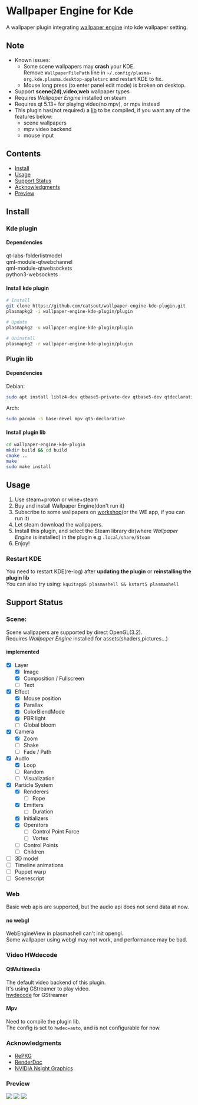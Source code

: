 # Wallpaper Engine for Kde
A wallpaper plugin integrating [wallpaper engine](https://store.steampowered.com/app/431960/Wallpaper_Engine) into kde wallpaper setting.  

## Note
- Known issues:
  - Some scene wallpapers may **crash** your KDE.  
    Remove `WallpaperFilePath` line in `~/.config/plasma-org.kde.plasma.desktop-appletsrc` and restart KDE to fix.  
  - Mouse long press (to enter panel edit mode) is broken on desktop.
- Support **scene(2d)**,**video**,**web** wallpaper types
- Requires *Wallpaper Engine* installed on steam
- Requires qt 5.13+ for playing video(no mpv), or mpv instead  
- This plugin has(not required) a [lib](#plugin-lib) to be compiled, if you want any of the features below:
  - scene wallpapers
  - mpv video backend  
  - mouse input  

## Contents
- [Install](#install)
- [Usage](#usage)
- [Support Status](#support-status)
- [Acknowledgments](#acknowledgments)
- [Preview](#preview)

## Install
### Kde plugin
#### Dependencies
qt-labs-folderlistmodel  
qml-module-qtwebchannel  
qml-module-qtwebsockets  
python3-websockets  
#### Install kde plugin
```sh
# Install
git clone https://github.com/catsout/wallpaper-engine-kde-plugin.git
plasmapkg2 -i wallpaper-engine-kde-plugin/plugin

# Update
plasmapkg2 -u wallpaper-engine-kde-plugin/plugin

# Uninstall
plasmapkg2 -r wallpaper-engine-kde-plugin/plugin
```

### Plugin lib
#### Dependencies
Debian:  
```sh
sudo apt install liblz4-dev qtbase5-private-dev qtbase5-dev qtdeclarative5-dev libqt5x11extras5-dev libmpv-dev  
```  

Arch:
```sh
sudo pacman -S base-devel mpv qt5-declarative
```
#### Install plugin lib
```sh
cd wallpaper-engine-kde-plugin
mkdir build && cd build
cmake ..
make
sudo make install
```

## Usage
1. Use steam+proton or wine+steam
2. Buy and install Wallpaper Engine(don't run it)
3. Subscribe to some wallpapers on [workshop](https://steamcommunity.com/app/431960/workshop/)(or the WE app, if you can run it)  
4. Let steam download the wallpapers.
5. Install this plugin, and select the Steam library dir(where *Wallpaper Engine* is installed) in the plugin
e.g `.local/share/Steam`
6. Enjoy!

### Restart KDE
You need to restart KDE(re-log) after **updating the plugin** or **reinstalling the plugin lib**  
You can also try using: `kquitapp5 plasmashell && kstart5 plasmashell`  

## Support Status
### Scene:
Scene wallpapers are supported by direct OpenGL(3.2).  
Requires *Wallpaper Engine* installed for assets(shaders,pictures...)
#### implemented
- [x] Layer
	- [x] Image
	- [x] Composition / Fullscreen
	- [ ] Text
- [x] Effect
	- [x] Mouse position
	- [x] Parallax
	- [x] ColorBlendMode
	- [x] PBR light
	- [ ] Global bloom
- [x] Camera
	- [x] Zoom
	- [ ] Shake
	- [ ] Fade / Path
- [x] Audio
	- [x] Loop
	- [ ] Random
	- [ ] Visualization
- [x] Particle System
	- [x] Renderers
		- [ ] Rope
	- [x] Emitters
		- [ ] Duration 
	- [x] Initializers
	- [x] Operators
		- [ ] Control Point Force
		- [ ] Vortex
	- [ ] Control Points
	- [ ] Children
- [ ] 3D model
- [ ] Timeline animations
- [ ] Puppet warp
- [ ] Scenescript  

### Web
Basic web apis are supported, but the audio api does not send data at now.  
#### no webgl
WebEngineView in plasmashell can't init opengl.  
Some wallpaper using webgl may not work, and performance may be bad.   

### Video HWdecode  
#### QtMultimedia
The default video backend of this plugin.  
It's using GStreamer to play video.  
[hwdecode](https://wiki.archlinux.org/title/GStreamer#Hardware_video_acceleration) for GStreamer

#### Mpv
Need to compile the plugin lib.  
The config is set to `hwdec=auto`, and is not configurable for now.  

### Acknowledgments
- [RePKG](https://github.com/notscuffed/repkg)
- [RenderDoc](https://renderdoc.org/)
- [NVIDIA Nsight Graphics](https://developer.nvidia.com/nsight-graphics)

### Preview
![](https://cdn.pling.com/img/f/b/9/f/63f1672d628422f92fd189fe55f60ee8c9f911a691d0745eeaf51d2c6fae6763b8f8.jpg)
![](https://cdn.pling.com/img/d/7/9/f/c28d236408e66ba3cbca5173fb0bf4362b9df45e6e1c485deb6d9f7b4fe6adf93a2b.jpg)
![](https://cdn.pling.com/img/0/e/e/9/23b2aefba63630c7eb723afc202cdaaa2809d32d8a2ddca03b9fec8f82de62d721cd.jpg)
